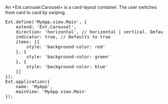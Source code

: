 An +Ext.carousel.Carousel+ is a card-layout container. The user switches from card to 
card by swiping.

<pre class="runnable modern">
Ext.define('MyApp.view.Main', {
    extend: 'Ext.Carousel',
    direction: 'horizontal', // horizontal | vertical. Defaults to horizontal
    indicator: true, // Defaults to true
    items: [{
        style: 'background-color: red'
    }, {
        style: 'background-color: green'
    }, {
        style: 'background-color: blue'
    }]
});
Ext.application({
    name: 'MyApp',
    mainView: 'MyApp.view.Main'
});

</pre>